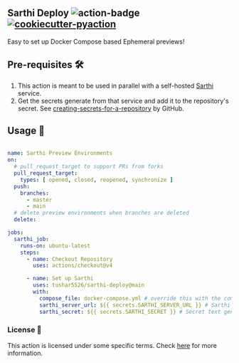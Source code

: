 ## Sarthi Deploy <img alt="action-badge" src="https://img.shields.io/badge/Sarthi-white?logo=github-actions&label=GitHub%20Action&labelColor=white&color=0064D7"> <a href="https://github.com/lnxpy/cookiecutter-pyaction"><img alt="cookiecutter-pyaction" src="https://img.shields.io/badge/cookiecutter--pyaction-white?logo=cookiecutter&label=Made%20with&labelColor=white&color=0064D7"></a>

Easy to set up Docker Compose based Ephemeral previews!

Pre-requisites 🛠️
-----------------

1. This action is meant to be used in parallel with a self-hosted [Sarthi](https://github.com/tushar5526/sarthi) service.
2. Get the secrets generate from that service and add it to the repository's secret. See [creating-secrets-for-a-repository](https://docs.github.com/en/actions/security-guides/using-secrets-in-github-actions#creating-secrets-for-a-repository) by GitHub.

Usage 🔄
-------
```yml

name: Sarthi Preview Environments
on:
  # pull_request_target to support PRs from forks
  pull_request_target:
    types: [ opened, closed, reopened, synchronize ]
  push:
    branches:
      - master
      - main
  # delete preview environments when branches are deleted
  delete:

jobs:
  sarthi_job:
    runs-on: ubuntu-latest
    steps:
      - name: Checkout Repository
        uses: actions/checkout@v4

      - name: Set up Sarthi
        uses: tushar5526/sarthi-deploy@main
        with:
          compose_file: docker-compose.yml # override this with the compose file location in your project
          sarthi_server_url: ${{ secrets.SARTHI_SERVER_URL }} # Sarthi API Backend URL prompted after running the installation script
          sarthi_secret: ${{ secrets.SARTHI_SECRET }} # Secret text generated while setting up the server
```

### License 📄
This action is licensed under some specific terms. Check [here](LICENSE) for more information.
